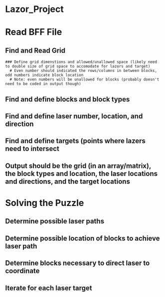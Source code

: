 # Lazor_Project

# Read BFF File
  ## Find and Read Grid
    ### Define grid dimenstions and allowed/unallowed space (likely need to double size of grid space to accomodate for lazors and target)
      # Even number should indicated the rows/columns in between blocks, odd numbers indicate block location
      # Note: even numbers will be unallowed for blocks (probably doesn't need to be coded in output though)
  ## Find and define blocks and block types
    
  ## Find and define laser number, location, and direction

  ## Find and define targets (points where lazers need to intersect

  ## Output should be the grid (in an array/matrix), the block types and location, the laser locations and directions, and the target locations

# Solving the Puzzle
  ## Determine possible laser paths
  ## Determine possible location of blocks to achieve laser path
  ## Determine blocks necessary to direct laser to coordinate
  ## Iterate for each laser target
